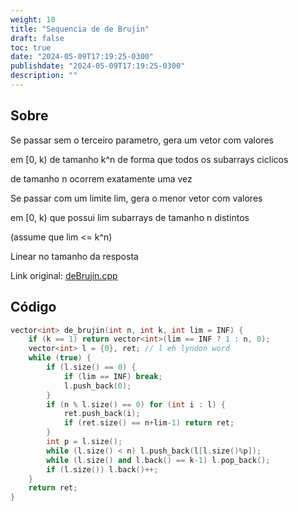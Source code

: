 ```yaml
---
weight: 10
title: "Sequencia de de Brujin"
draft: false
toc: true
date: "2024-05-09T17:19:25-0300"
publishdate: "2024-05-09T17:19:25-0300"
description: ""
---
```


## Sobre
 Se passar sem o terceiro parametro, gera um vetor com valores

 em [0, k) de tamanho k^n de forma que todos os subarrays ciclicos

 de tamanho n ocorrem exatamente uma vez

 Se passar com um limite lim, gera o menor vetor com valores

 em [0, k) que possui lim subarrays de tamanho n distintos

 (assume que lim <= k^n)



 Linear no tamanho da resposta



Link original: [deBrujin.cpp](https://github.com/brunomaletta/Biblioteca/tree/master/Codigo/Problemas/deBrujin.cpp)

## Código
```cpp
vector<int> de_brujin(int n, int k, int lim = INF) {
	if (k == 1) return vector<int>(lim == INF ? 1 : n, 0);
	vector<int> l = {0}, ret; // l eh lyndon word
	while (true) {
		if (l.size() == 0) {
			if (lim == INF) break;
			l.push_back(0);
		}
		if (n % l.size() == 0) for (int i : l) {
			ret.push_back(i);
			if (ret.size() == n+lim-1) return ret;
		}
		int p = l.size();
		while (l.size() < n) l.push_back(l[l.size()%p]);
		while (l.size() and l.back() == k-1) l.pop_back();
		if (l.size()) l.back()++;
	}
	return ret;
}
```

